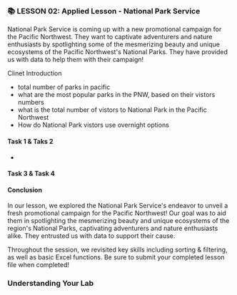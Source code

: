 ### 📚 LESSON 02: Applied Lesson - National Park Service


National Park Service is coming up with a new promotional campaign for the Pacific Northwest. They want to captivate adventurers and nature enthusiasts by spotlighting some of the mesmerizing beauty and unique ecosystems of the Pacific Northwest's National Parks. They have provided us with data to help them with their campaign!




Clinet Introduction
 - total number of parks in pacific
 - what are the most popular parks in the PNW, based on their vistors numbers
 - what is the total number of vistors to National Park in the Pacific Northwest
 - How do National Park vistors use overnight options




#### Task 1 & Taks 2 

-




#### Task 3 & Task 4 




#### Conclusion 

In our lesson, we explored the National Park Service's endeavor to unveil a fresh promotional campaign for the Pacific Northwest! Our goal was to aid them in spotlighting the mesmerizing beauty and unique ecosystems of the region's National Parks, captivating adventurers and nature enthusiasts alike. They entrusted us with data to support their cause. 

Throughout the session, we revisited key skills including sorting & filtering, as well as basic Excel functions. Be sure to submit your completed lesson file when completed!




### Understanding Your Lab



